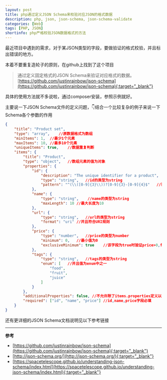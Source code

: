 ```yaml
---
layout: post
title: php通过定义JSON Schema来校验对应JSON的格式数据
description: php, json, json-schema, json-schema-validate
categories: [Web]
tags: [PHP, JSON]
shortinfo: php严格校验JSON数据格式的方法
---
```


最近项目中遇到的需求，对于某JSON类型的字段，要做验证的格式校验，并且标出错误的地方。

本着不要重复造轮子的原则，在github上找到了这个项目

> 通过定义固定格式的JSON Schema来验证对应格式的数据。<br>[https://github.com/justinrainbow/json-schema](https://github.com/justinrainbow/json-schema){:target="_blank"}

具体的使用方法就不多说啦，通过composer安装，参照示例就好。

主要说一下JSON Schema文件的定义问题，👇结合一个比较复杂的例子来说一下Schema各个参数的作用

```JSON
{
    "title": "Product set",
    "type": "array",    //原数据格式为数组
    "minItems": 1,  //最少1个元素
    "maxItems": 10, //最多10个元素
    "uniqueItems": true,    //数据重复判断
    "items": {
        "title": "Product",
        "type": "object",   //数组元素的值为对象
        "properties": {
            "id": {
                "description": "The unique identifier for a product",   //id字段描述
                "type": "string",   //id的类型为string
                "pattern": "^(\\([0-9]{3}\\))?[0-9]{3}-[0-9]{4}$"   //验证id是否符合该正则表达式的规则
            },
            "name": {
                "type": "string",    //name的类型为string
                "maxLength": 10 //最大长度为10
            },
            "url": {
                "type": "string",   //url的类型为string
                "format": "uri" //并且符合URI规则
            },
            "price": {
                "type": "number",   //price的类型为number
                "minimum": 0,   //最小值为0
                "exclusiveMinimum": true    //该字段为true时验证price>0,false时验证price>=0
            },
            "tags": {
                "type": "string",   //tags的类型为string
                "enum": [   //并且值为enum中之一
                    "food",
                    "fruit",
                    "juice"
                ]
            }
        },
        "additionalProperties": false, //不允许除了items.properties定义以外的字段
        "required": ["id", "name", "price"] //id,name,price字段必填
    }
}
```

还有更详细的JSON Schema文档说明见以下参考链接

---

**参考**

* [https://github.com/justinrainbow/json-schema](https://github.com/justinrainbow/json-schema){:target="_blank"}
* [http://json-schema.org/](http://json-schema.org/){:target="_blank"}
* [https://spacetelescope.github.io/understanding-json-schema/index.html](https://spacetelescope.github.io/understanding-json-schema/index.html){:target="_blank"}
